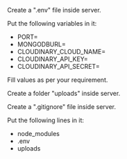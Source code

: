 Create a ".env" file inside server.

Put the following variables in it:
- PORT=
- MONGODBURL=
- CLOUDINARY_CLOUD_NAME=
- CLOUDINARY_API_KEY=
- CLOUDINARY_API_SECRET=

Fill values as per your requirement.

Create a folder "uploads" inside server.

Create a ".gitignore" file inside server.

Put the following lines in it:
- node_modules
- .env
- uploads
